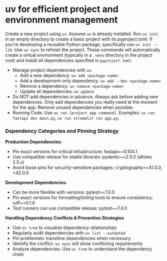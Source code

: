 # uv for efficient project and environment management
Create a new project using `uv`. 
Assume `uv` is already installed. 
Run `uv init` in an empty directory to create a basic project with its pyproject.toml. If you're developing a reusable Python package, specifically use `uv init --lib`.
Use `uv sync` to refresh the project. 
These commands will automatically create a virtual environment (typically in a `.venv` directory in the project root) and install all dependencies specified in `pyproject.toml`.
* Manage project dependencies with `uv`. 
    * Add a new dependency: `uv add <package-name>`
    * Add a development-only dependency: `uv add --dev <package-name>`
    * Remove a dependency: `uv remove <package-name>`
    * Update all dependencies: `uv update`
* Do NOT add dependencies in advance. Always ask before adding new dependencies.
Only add dependencies you really need at the moment for the app. Remove unused dependencies when possible.
* Running Code. Use `uv run [project app command]`. Examples: `uv run fastapi dev main.py`, `uv run streamlit run app.py`.

### Dependency Categories and Pinning Strategy

**Production Dependencies:**
- Pin exact versions for critical infrastructure: fastapi==0.104.1
- Use compatible release for stable libraries: pydantic~=2.5.0 (allows 2.5.x)
- Avoid loose pins for security-sensitive packages: cryptography>=41.0.0,<42.0.0

**Development Dependencies:**
- Can be more flexible with versions: pytest>=7.0.0
- Pin exact versions for formatting/linting tools to ensure consistency: ruff==0.1.6
- Test runners can use compatible release: pytest~=7.4.0

**Handling Dependency Conflicts & Prevention Strategies**
- Use `uv tree` to visualize dependency relationships
- Regularly audit dependencies with `uv list --outdated`
- Pin problematic transitive dependencies when necessary
- Identify the conflict: `uv sync` will show conflicting requirements
- Analyze dependencies: Use `uv tree` to understand the dependency chain
